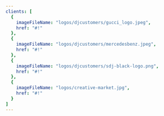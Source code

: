 ```yaml
---
clients: [
  {
    imageFileName: "logos/djcustomers/gucci_logo.jpeg",
    href: "#!"
  },
  {
    imageFileName: "logos/djcustomers/mercedesbenz.jpeg",
    href: "#!"
  },
  {
    imageFileName: "logos/djcustomers/sdj-black-logo.png",
    href: "#!"
  },
  {
    imageFileName: "logos/creative-market.jpg",
    href: "#!"
  }
]
---
```

